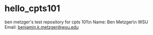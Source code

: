 # hello_cpts101
ben metzger's test repository for cpts 101\n
Name: Ben Metzger\n
WSU Email: benjamin.k.metzger@wsu.edu
